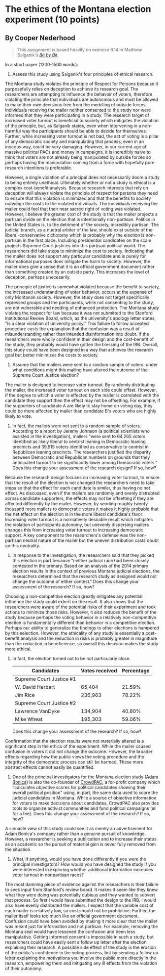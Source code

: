 # The ethics of the Montana election experiment (10 points)
## By Cooper Nederhood

> This assignment is based heavily on exercise 6.14 in Matthew Salganik's [*Bit by Bit*](http://www.bitbybitbook.com/en/ethics/ethics-activities/).


In a short paper (1200-1500 words):

1. Assess this study using Salganik's four principles of ethical research.

The Montana study violates the principle of Respect for Persons because it purposefully relies on deception to achieve its research goal. The researchers are attempting to influence the behavoir of voters, therefore violating the principle that individuals are autonomous and must be allowed to make their own decisions free from the meddling of outside forces. Individuals receiving the mailer neither consented to the study nor were informed that they were participating in a study. The research target of increased voter turnout is beneficial to society which mitigates the violation of the principle, but, as Salganik states, even when intervening in a non-harmful way the participants should be able to decide for themselves. Further, while increasing voter turnout is not bad, the act of voting is a pillar of any democratic society and manipulating that process, even in an inocous way, could be very damaging. However, in our current age of massive political PACs and money in campaigns, it is incredibly naive to think that voters are not already being manipulated by outside forces so perhaps having the manipulation coming from a force with hopefully pure research intentions is preferable.

However, a single violation of a principal does not necessarily doom a study to being entirely unethical. Ultimately whether or not a study is ethical is a complex cost-benefit analysis. Because research interests that rely on deception will always violate the principle of respect for persons they need to ensure that this violation is minimized and that the benefits to society outweigh the costs to the violated individuals. The individuals receiving the mailer could feel that their near sacred right of voting was violated. However, I believe the greater cost of the study is that the mailer projects a partisan divide on the election that is intentionally non-partisan. Politics in the United States is, to the detriment of the society, incredibly partisan. The judicial branch, as a nuetral arbiter of the law, should exist outside of the liberal-conservative dichotomy which is probably why the election is non-partisan in the first place. Including presidential candidates on the scale projects Supreme Court justices into this partisan political world. The researchers did take steps to minimize the cost to society. Indicating that the mailer does not support any particular candidate and is purely for informational purposes does mitigate the harm to society. However, the mailer does give a sense that it is an official government document rather than something created by an outside party. This increases the level of deception, perhaps unecesarily. 

The principle of justice is somewhat violated because the benefit to society, the increased understanding of voter behavior, occurs at the expense of only Montanan society. However, the study does not target specifically repressed groups and the participants, while not consenting to the study, are not vulnerable and needing of enhanced protection. 
The Montana study violates the respect for law because it was not submitted to the Stanford Institutional Review Board, which, as the university's apology letter states, "is a clear violation of university policy." This failure to follow accepted procedure casts the explanation that the confusion was a result of misunderstanding rather than intended disinformation into doubt. If the researchers were wholly confident in their design and the cost-benefit of the study, they probably would have gotten the blessing of the IRB. Overall, this study could have been designed in a way that achieves the research goal but better minimizes the costs to society.

1. Assume that the mailers were sent to a random sample of voters: under what conditions might this mailing have altered the outcome of the Supreme Court Justice election?

The mailer is designed to increase voter turnout. By randomly distributing the mailer, the increased voter turnout on each side could offset. However, if the degree to which a voter is effected by the mailer is correlated with the candidate they support then the effect may not be offsetting. For example, if the supporters of candidate A are likely to stay home on voting day, they could be more affected by mailer than candidate B's voters who are highly likely to vote.


1. In fact, the mailers were not sent to a random sample of voters. According to a report by Jeremy Johnson (a political scientists who assisted in the investigation), mailers "were sent to 64,265 voters identified as likely liberal to centrist leaning in Democratic leaning precincts and 39,515 voters identified as conservative to centrist in Republican leaning precincts. The researchers justified the disparity between Democratic and Republican numbers on grounds that they anticipated turnout to be significantly lower among Democratic voters." Does this change your assessment of the research design? If so, how?

Because the research design focuses on increasing voter turnout, to ensure that the result of the election is not changed the researchers need to take steps so that the effect for each candidate is similar, thus having no net effect. As discussed, even if the mailers are randomly and evenly distrubted across candidate supporters, the effects may not be offsetting if they are affected differently by the mailer. However, by sending roughly twenty thousand more mailers to democratic voters it makes it highly probable that the net effect on the election is in the more liberal candidate's favor. Increasing voter turnout is a normatively desirable result which mitigates the violation of participants autonomy, but unevenly dispersing mailers changes this from increasing voter turnout to increasing democratic support. A key component to the researchers's defense was the non-partisan neutral nature of the mailer but the uneven distribution casts doubt on this neutrality.

1. In response to the investigation, the researchers said that they picked this election in part because "neither judicial race had been closely contested in the primary. Based on an analysis of the 2014 primary election results in the context of previous Montana judicial elections, the researchers determined that the research study as designed would not change the outcome of either contest." Does this change your assessment of the research? If so, how?

Choosing a non-competitive election greatly mitigates any potential influence the study could exhert on the result. It also shows that the researchers were aware of the potential risks of their experiment and took actions to minimize those risks. However, it also reduces the benefit of the study because perhaps the voting behavior in a relatively non-competitive election is fundamentally different than behavior in a competitive election. Perhaps our ability to generalize the findings to other elections is hampered by this selection. However, the ethicality of any study is essentially a cost-benefit analysis and the reduction in risks is probably greater in magnitude than the reduction in beneficience, so overall this decision makes the study more ethical.


1. In fact, the election turned out to be not particularly close.

    | Candidates               | Votes received | Percentage |
    |--------------------------|----------------|------------|
    | Supreme Court Justice #1 |                |            |
    | W. David Herbert         | 65,404         | 21.59%     |
    | Jim Rice                 | 236,963        | 78.22%     |
    | Supreme Court Justice #2 |                |            |
    | Lawrence VanDyke         | 134,904        | 40.80%     |
    | Mike Wheat               | 195,303        | 59.06%     |
    
    Does this change your assessment of the research? If so, how?

Confirmation that the election results were not materially altered is a significant step in the ethics of the experiment. While the mailer caused confusion in voters it did not change the outcome. However, the broader effects regarding how the public views the voting procedure and the integrity of the democratic process can still be harmed. These more abstract effects cannot easily be quantified.

1. One of the principal investigators for the Montana election study ([Adam Bonica](http://web.stanford.edu/~bonica/)) is also the co-founder of [CrowdPAC](https://www.crowdpac.com/), a for-profit company which "calculates objective scores for political candidates showing their overall political position" using, in part, the same data used to score the judicial candidates in Montana. While a source of objective information for voters to make decisions about candidates, CrowdPAC also provides tools to organize activist communities and fund political campaigns (all for a fee). Does this change your assessment of the research? If so, how?

A sinnacle view of this study could see it as merely an advertisement for Adam Bonica's company rather than a genuine pursuit of knowledge. However, a researcher is seeking a publication and to increase their status as an academic so the pursuit of material gain is never fully removed from the situation. 


1. What, if anything, would you have done differently if you were the principal investigators? How would you have designed the study if you were interested in exploring whether additional information increases voter turnout in nonpartisan races?

The most damning piece of evidence against the researchers is their failure to seek input from Stanford's review board. It makes it seem like they knew what they were doing was potentially dubious and they wanted to subvert that process. So first I would have submitted the design to the IRB. I would also have evenly distributed the mailers. I expect that the variable cost of each mailer is relatively low, so cost should not be prohibitive. Further, the mailer itself looks too much like an official government document. Confusion could have been avoided by making it more clear that the mailer was meant just for information and not partisan. For example, removing the Montana seal would have lessened the confusion and been less manipulative. Getting informed consent is impossible in such a study, but researchers could have easily sent a follow up letter after the election explaining their research. A possible side effect of the study is the erosion of the public's confidence in the voting process, but by sending a follow up letter explaining the motivations you involve the public more directly in the research, empowering them and mitigating any ill effects from the violation of their autonomy.



